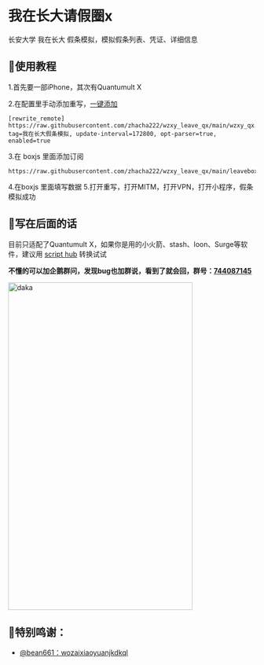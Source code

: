 # 我在长大请假圈x
长安大学 我在长大 假条模拟，模拟假条列表、凭证、详细信息
## 📝使用教程
1.首先要一部iPhone，其次有Quantumult X

2.在配置里手动添加重写，[一键添加](https://quantumult.app/x/open-app/add-resource?remote-resource={%20%22rewrite_remote%22%20:%20[%20%22https://raw.githubusercontent.com/zhacha222/wzxy_leave_qx/main/wzxy_qx.snippet,%20tag=%E6%88%91%E5%9C%A8%E9%95%BF%E5%A4%A7%E5%81%87%E6%9D%A1%E6%A8%A1%E6%8B%9F,%20update-interval=172800,%20opt-parser=true,%20enabled=true%20%22%20]%20})
```
[rewrite_remote]
https://raw.githubusercontent.com/zhacha222/wzxy_leave_qx/main/wzxy_qx.snippet, tag=我在长大假条模拟, update-interval=172800, opt-parser=true, enabled=true
```
3.在 boxjs 里面添加订阅
```
https://raw.githubusercontent.com/zhacha222/wzxy_leave_qx/main/leavebox.json
```
4.在boxjs 里面填写数据
5.打开重写，打开MITM，打开VPN，打开小程序，假条模拟成功

## 📌写在后面的话
目前只适配了Quantumult X，如果你是用的小火箭、stash、loon、Surge等软件，建议用 [script hub](https://github.com/Script-Hub-Org/Script-Hub) 转换试试


 **不懂的可以加企鹅群问，发现bug也加群说，看到了就会回，群号：[744087145](https://jq.qq.com/?_wv=1027&k=1deSaQ3X)** 

<img src="https://cdn.jsdelivr.net/gh/zhacha222/wozaixiaoyuan@a6bfcc8ca55c2c0a6b22e59c75d12fd8f04395c4/jpg/IMG_1344.JPG" width="375px" height="667px" alt="daka" align=center>


## 🎉特别鸣谢：

* [@bean661：wozaixiaoyuanjkdkql](https://github.com/bean661/wozaixiaoyuanleaveQX)
